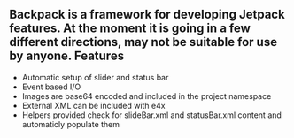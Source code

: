 Backpack is a framework for developing Jetpack features. At the moment it is going in a few different directions, may not be suitable for use by anyone.
Features
--------
+ Automatic setup of slider and status bar
+ Event based I/O
+ Images are base64 encoded and included in the project namespace
+ External XML can be included with e4x
+ Helpers provided check for slideBar.xml and statusBar.xml content and automaticly populate them
